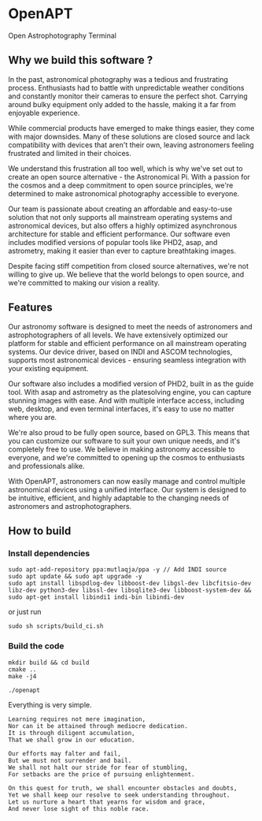 # OpenAPT
Open Astrophotography Terminal

## Why we build this software ?

In the past, astronomical photography was a tedious and frustrating process. Enthusiasts had to battle with unpredictable weather conditions and constantly monitor their cameras to ensure the perfect shot. Carrying around bulky equipment only added to the hassle, making it a far from enjoyable experience.

While commercial products have emerged to make things easier, they come with major downsides. Many of these solutions are closed source and lack compatibility with devices that aren't their own, leaving astronomers feeling frustrated and limited in their choices.

We understand this frustration all too well, which is why we've set out to create an open source alternative - the Astronomical Pi. With a passion for the cosmos and a deep commitment to open source principles, we're determined to make astronomical photography accessible to everyone.

Our team is passionate about creating an affordable and easy-to-use solution that not only supports all mainstream operating systems and astronomical devices, but also offers a highly optimized asynchronous architecture for stable and efficient performance. Our software even includes modified versions of popular tools like PHD2, asap, and astrometry, making it easier than ever to capture breathtaking images.

Despite facing stiff competition from closed source alternatives, we're not willing to give up. We believe that the world belongs to open source, and we're committed to making our vision a reality.

## Features

Our astronomy software is designed to meet the needs of astronomers and astrophotographers of all levels. We have extensively optimized our platform for stable and efficient performance on all mainstream operating systems. Our device driver, based on INDI and ASCOM technologies, supports most astronomical devices - ensuring seamless integration with your existing equipment.

Our software also includes a modified version of PHD2, built in as the guide tool. With asap and astrometry as the platesolving engine, you can capture stunning images with ease. And with multiple interface access, including web, desktop, and even terminal interfaces, it's easy to use no matter where you are.

We're also proud to be fully open source, based on GPL3. This means that you can customize our software to suit your own unique needs, and it's completely free to use. We believe in making astronomy accessible to everyone, and we're committed to opening up the cosmos to enthusiasts and professionals alike.

With OpenAPT, astronomers can now easily manage and control multiple astronomical devices using a unified interface. Our system is designed to be intuitive, efficient, and highly adaptable to the changing needs of astronomers and astrophotographers.

## How to build

### Install dependencies

```
sudo apt-add-repository ppa:mutlaqja/ppa -y // Add INDI source
sudo apt update && sudo apt upgrade -y 
sudo apt install libspdlog-dev libboost-dev libgsl-dev libcfitsio-dev libz-dev python3-dev libssl-dev libsqlite3-dev libboost-system-dev && sudo apt-get install libindi1 indi-bin libindi-dev
```

or just run

```
sudo sh scripts/build_ci.sh
```

### Build the code

```
mkdir build && cd build
cmake ..
make -j4

./openapt
```

Everything is very simple.

```
Learning requires not mere imagination,
Nor can it be attained through mediocre dedication.
It is through diligent accumulation,
That we shall grow in our education.

Our efforts may falter and fail,
But we must not surrender and bail.
We shall not halt our stride for fear of stumbling,
For setbacks are the price of pursuing enlightenment.

On this quest for truth, we shall encounter obstacles and doubts,
Yet we shall keep our resolve to seek understanding throughout.
Let us nurture a heart that yearns for wisdom and grace,
And never lose sight of this noble race.
```